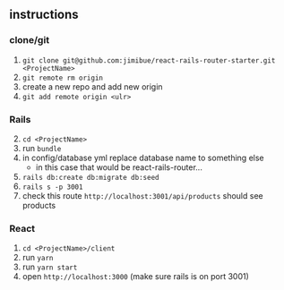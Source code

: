 ## instructions

### clone/git

1.  `git clone git@github.com:jimibue/react-rails-router-starter.git <ProjectName>`
2.  `git remote rm origin`
3.  create a new repo and add new origin
4.  `git add remote origin <ulr>`

### Rails

2. `cd <ProjectName>`
3. run `bundle`
4. in config/database yml replace database name to something else
   - in this case that would be react-rails-router...
5. `rails db:create db:migrate db:seed`
6. `rails s -p 3001`
7. check this route `http://localhost:3001/api/products` should see products

### React

1. `cd <ProjectName>/client`
2. run `yarn`
3. run `yarn start`
4. open `http://localhost:3000` (make sure rails is on port 3001)
